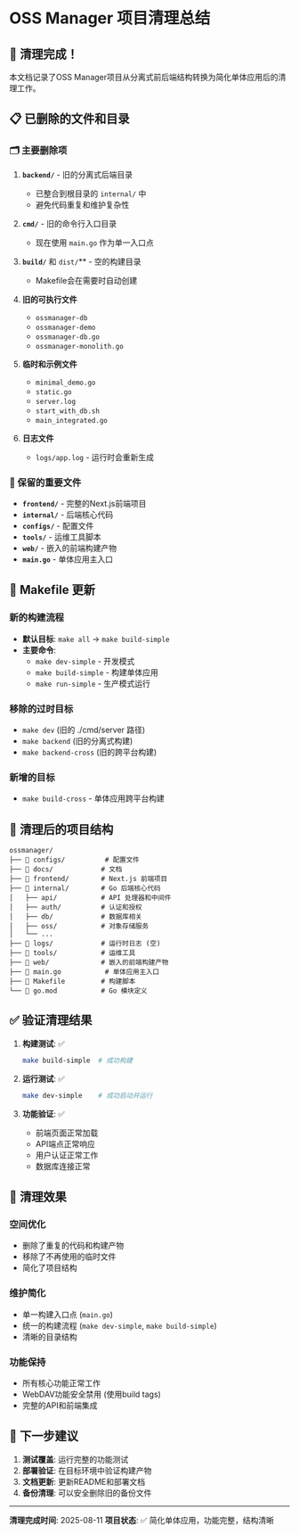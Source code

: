 # OSS Manager 项目清理总结

## 🧹 清理完成！

本文档记录了OSS Manager项目从分离式前后端结构转换为简化单体应用后的清理工作。

## 📋 已删除的文件和目录

### 🗂️ 主要删除项

1. **`backend/`** - 旧的分离式后端目录
   - 已整合到根目录的 `internal/` 中
   - 避免代码重复和维护复杂性

2. **`cmd/`** - 旧的命令行入口目录
   - 现在使用 `main.go` 作为单一入口点

3. **`build/`** 和 `dist/`** - 空的构建目录
   - Makefile会在需要时自动创建

4. **旧的可执行文件**
   - `ossmanager-db`
   - `ossmanager-demo` 
   - `ossmanager-db.go`
   - `ossmanager-monolith.go`

5. **临时和示例文件**
   - `minimal_demo.go`
   - `static.go`
   - `server.log`
   - `start_with_db.sh`
   - `main_integrated.go`

6. **日志文件**
   - `logs/app.log` - 运行时会重新生成

### 🔧 保留的重要文件

- **`frontend/`** - 完整的Next.js前端项目
- **`internal/`** - 后端核心代码
- **`configs/`** - 配置文件
- **`tools/`** - 运维工具脚本
- **`web/`** - 嵌入的前端构建产物
- **`main.go`** - 单体应用主入口

## 🔄 Makefile 更新

### 新的构建流程
- **默认目标**: `make all` → `make build-simple`
- **主要命令**: 
  - `make dev-simple` - 开发模式
  - `make build-simple` - 构建单体应用
  - `make run-simple` - 生产模式运行

### 移除的过时目标
- `make dev` (旧的 ./cmd/server 路径)
- `make backend` (旧的分离式构建)
- `make backend-cross` (旧的跨平台构建)

### 新增的目标
- `make build-cross` - 单体应用跨平台构建

## 📁 清理后的项目结构

```
ossmanager/
├── 📁 configs/          # 配置文件
├── 📁 docs/            # 文档
├── 📁 frontend/        # Next.js 前端项目
├── 📁 internal/        # Go 后端核心代码
│   ├── api/           # API 处理器和中间件
│   ├── auth/          # 认证和授权
│   ├── db/            # 数据库相关
│   ├── oss/           # 对象存储服务
│   └── ...
├── 📁 logs/            # 运行时日志 (空)
├── 📁 tools/           # 运维工具
├── 📁 web/             # 嵌入的前端构建产物
├── 📄 main.go           # 单体应用主入口
├── 📄 Makefile         # 构建脚本
└── 📄 go.mod           # Go 模块定义
```

## ✅ 验证清理结果

1. **构建测试**: ✅
   ```bash
   make build-simple  # 成功构建
   ```

2. **运行测试**: ✅
   ```bash
   make dev-simple    # 成功启动并运行
   ```

3. **功能验证**: ✅
   - 前端页面正常加载
   - API端点正常响应
   - 用户认证正常工作
   - 数据库连接正常

## 🎯 清理效果

### 空间优化
- 删除了重复的代码和构建产物
- 移除了不再使用的临时文件
- 简化了项目结构

### 维护简化
- 单一构建入口点 (`main.go`)
- 统一的构建流程 (`make dev-simple`, `make build-simple`)
- 清晰的目录结构

### 功能保持
- 所有核心功能正常工作
- WebDAV功能安全禁用 (使用build tags)
- 完整的API和前端集成

## 🚀 下一步建议

1. **测试覆盖**: 运行完整的功能测试
2. **部署验证**: 在目标环境中验证构建产物
3. **文档更新**: 更新README和部署文档
4. **备份清理**: 可以安全删除旧的备份文件

---

**清理完成时间**: 2025-08-11
**项目状态**: ✅ 简化单体应用，功能完整，结构清晰
